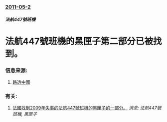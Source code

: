 ### [2011-05-2](/news/2011/05/2/index.md)

##### 法航447號班機
# 法航447號班機的黑匣子第二部分已被找到。




### 信息来源:

1. [路透中國](http://cn.reuters.com/article/CNTopGenNews/idCNCHINA-4235520110503)

### 有关:

1. [法國找到2009年失事的法航447號班機的黑匣子的一部分。](/news/2011/05/1/法國找到2009年失事的法航447號班機的黑匣子的一部分.md) _消息: 法航447號班機, 黑匣子_
